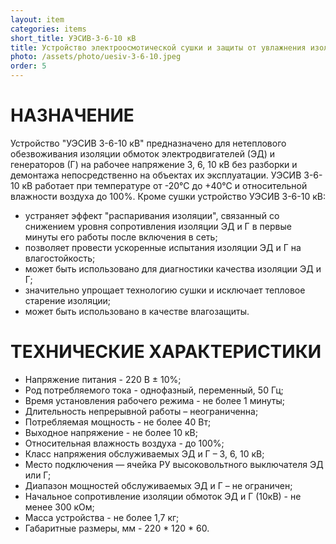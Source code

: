 ```yaml
---
layout: item
categories: items
short_title: УЭСИВ-3-6-10 кВ
title: Устройство электроосмотической сушки и защиты от увлажнения изоляции обмоток высоковольтных электродвигателей и генераторов
photo: /assets/photo/uesiv-3-6-10.jpeg
order: 5
---
```


# НАЗНАЧЕНИЕ
Устройство "УЭСИВ 3-6-10 кВ" предназначено для нетеплового обезвоживания изоляции обмоток электродвигателей (ЭД) и генераторов (Г) на рабочее напряжение 3, 6, 10 кВ без разборки и демонтажа непосредственно на объектах их эксплуатации.
УЭСИВ 3-6-10 кВ работает при температуре от -20°С до +40°С и относительной влажности воздуха до 100%.
Кроме сушки устройство УЭСИВ 3-6-10 кВ:
- устраняет эффект "распаривания изоляции", связанный со снижением уровня сопротивления изоляции ЭД и Г в первые минуты его работы после включения в сеть;
- позволяет провести ускоренные испытания изоляции ЭД и Г на влагостойкость;
- может быть использовано для диагностики качества изоляции ЭД и Г;
- значительно упрощает технологию сушки и исключает тепловое старение изоляции;
- может быть использовано в качестве влагозащиты.

# ТЕХНИЧЕСКИЕ ХАРАКТЕРИСТИКИ
- Напряжение питания - 220 В ± 10%;
- Род потребляемого тока - однофазный, переменный, 50 Гц;
- Время установления рабочего режима - не более 1 минуты;
- Длительность непрерывной работы – неограниченна;
- Потребляемая мощность - не более 40 Вт;
- Выходное напряжение - не более 10 кВ;
- Относительная влажность воздуха - до 100%;
- Класс напряжения обслуживаемых ЭД и Г – 3, 6, 10 кВ;
- Место подключения — ячейка РУ высоковольтного выключателя ЭД или Г;
- Диапазон мощностей обслуживаемых ЭД и Г – не ограничен;
- Начальное сопротивление изоляции обмоток ЭД и Г (10кВ) - не менее 300 кОм;
- Масса устройства - не более 1,7 кг;
- Габаритные размеры, мм - 220 * 120 * 60.